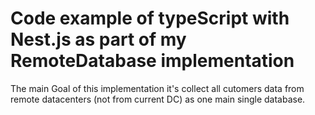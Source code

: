 # Code example of typeScript with Nest.js as part of my RemoteDatabase implementation
The main Goal of this implementation it's collect all cutomers data from remote datacenters (not from current DC) as one main single database.
